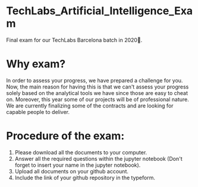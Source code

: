 # TechLabs_Artificial_Intelligence_Exam
Final exam for our TechLabs Barcelona batch in 2020🌴.

# Why exam?
In order to assess your progress, we have prepared a challenge for you. Now, the main reason for having this is that we can't assess your progress solely based on the analytical tools we have since those are easy to cheat on. Moreover, this year some of our projects will be of professional nature. We are currently finalizing some of the contracts and are looking for capable people to deliver.

# Procedure of the exam:
1. Please download all the documents to your computer.
2. Answer all the required questions within the jupyter notebook (Don't forget to insert your name in the jupyter notebook).
3. Upload all documents on your github account.
4. Include the link of your github repository in the typeform.
